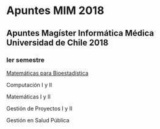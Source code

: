 # Apuntes MIM 2018
## Apuntes Magíster Informática Médica Universidad de Chile 2018
### Ier semestre



[Matemáticas para Bioestadística](https://github.com/clecarosc/Apuntes_MIM_2018/tree/master/CBMB)

Computación I y II

Matemáticas I y II

Gestión de Proyectos I y II

Gestión en Salud Pública
